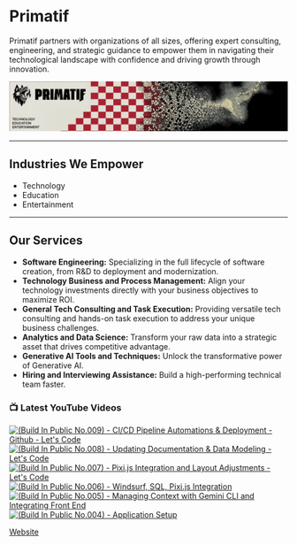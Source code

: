 # Primatif

Primatif partners with organizations of all sizes, offering expert consulting, engineering, and strategic guidance to empower them in navigating their technological landscape with confidence and driving growth through innovation.

<div align="center">
  <img src="image.png" alt="Primatif Banner" />
</div>

---

## Industries We Empower

* Technology
* Education
* Entertainment

---

## Our Services

* **Software Engineering:** Specializing in the full lifecycle of software creation, from R&D to deployment and modernization.
* **Technology Business and Process Management:** Align your technology investments directly with your business objectives to maximize ROI.
* **General Tech Consulting and Task Execution:** Providing versatile tech consulting and hands-on task execution to address your unique business challenges.
* **Analytics and Data Science:** Transform your raw data into a strategic asset that drives competitive advantage.
* **Generative AI Tools and Techniques:** Unlock the transformative power of Generative AI.
* **Hiring and Interviewing Assistance:** Build a high-performing technical team faster.

### 📺 Latest YouTube Videos

<!-- BEGIN YOUTUBE-CARDS -->
[![(Build In Public No.009) - CI/CD Pipeline Automations & Deployment - Github - Let's Code](https://ytcards.demolab.com/?id=ilHV5jIJ2TI&title=%28Build+In+Public+No.009%29+-+CI%2FCD+Pipeline+Automations+%26+Deployment+-+Github+-+Let%27s+Code&lang=en&timestamp=1755725845&background_color=%230d1117&title_color=%23ffffff&stats_color=%23dedede&max_title_lines=1&width=250&border_radius=5&duration=7535 "(Build In Public No.009) - CI/CD Pipeline Automations & Deployment - Github - Let's Code")](https://www.youtube.com/watch?v=ilHV5jIJ2TI)
[![(Build In Public No.008) - Updating Documentation & Data Modeling - Let's Code](https://ytcards.demolab.com/?id=hVTIAHacquw&title=%28Build+In+Public+No.008%29+-+Updating+Documentation+%26+Data+Modeling+-+Let%27s+Code&lang=en&timestamp=1755705595&background_color=%230d1117&title_color=%23ffffff&stats_color=%23dedede&max_title_lines=1&width=250&border_radius=5&duration=9281 "(Build In Public No.008) - Updating Documentation & Data Modeling - Let's Code")](https://www.youtube.com/watch?v=hVTIAHacquw)
[![(Build In Public No.007) - Pixi.js Integration and Layout Adjustments - Let's Code](https://ytcards.demolab.com/?id=1TFbOKNrsQU&title=%28Build+In+Public+No.007%29+-+Pixi.js+Integration+and+Layout+Adjustments+-+Let%27s+Code&lang=en&timestamp=1755194496&background_color=%230d1117&title_color=%23ffffff&stats_color=%23dedede&max_title_lines=1&width=250&border_radius=5&duration=8035 "(Build In Public No.007) - Pixi.js Integration and Layout Adjustments - Let's Code")](https://www.youtube.com/watch?v=1TFbOKNrsQU)
[![(Build In Public No.006) - Windsurf, SQL, Pixi.js Integration](https://ytcards.demolab.com/?id=SkjDVrSvDbU&title=%28Build+In+Public+No.006%29+-+Windsurf%2C+SQL%2C+Pixi.js+Integration&lang=en&timestamp=1755126415&background_color=%230d1117&title_color=%23ffffff&stats_color=%23dedede&max_title_lines=1&width=250&border_radius=5&duration=12440 "(Build In Public No.006) - Windsurf, SQL, Pixi.js Integration")](https://www.youtube.com/watch?v=SkjDVrSvDbU)
[![(Build In Public No.005) - Managing Context with Gemini CLI and Integrating Front End](https://ytcards.demolab.com/?id=DnsJH2tQgic&title=%28Build+In+Public+No.005%29+-+Managing+Context+with+Gemini+CLI+and+Integrating+Front+End&lang=en&timestamp=1754040227&background_color=%230d1117&title_color=%23ffffff&stats_color=%23dedede&max_title_lines=1&width=250&border_radius=5&duration=17461 "(Build In Public No.005) - Managing Context with Gemini CLI and Integrating Front End")](https://www.youtube.com/watch?v=DnsJH2tQgic)
[![(Build In Public No.004) - Application Setup](https://ytcards.demolab.com/?id=rP1pFXn1psg&title=%28Build+In+Public+No.004%29+-+Application+Setup&lang=en&timestamp=1753876076&background_color=%230d1117&title_color=%23ffffff&stats_color=%23dedede&max_title_lines=1&width=250&border_radius=5&duration=11821 "(Build In Public No.004) - Application Setup")](https://www.youtube.com/watch?v=rP1pFXn1psg)
<!-- END YOUTUBE-CARDS -->

[Website](https://primatif.com)
